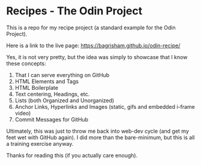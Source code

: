 # Recipes - The Odin Project
This is a repo for my recipe project (a standard example for the Odin Project).

Here is a link to the live page: https://bagrisham.github.io/odin-recipe/

Yes, it is not very pretty, but the idea was simply to showcase that I know these concepts:

1. That I can serve everything on GitHub
2. HTML Elements and Tags
3. HTML Boilerplate
4. Text centering, Headings, etc.
5. Lists (both Organized and Unorganized)
6. Anchor Links, Hyperlinks and Images (static, gifs and embedded i-frame video)
7. Commit Messages for GitHub

Ultimately, this was just to throw me back into web-dev cycle (and get my feet wet with GitHub again).
I did more than the bare-minimum, but this is all a training exercise anyway.

Thanks for reading this (if you actually care enough).
